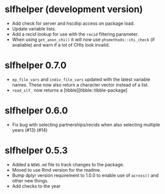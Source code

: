 # slfhelper (development version)

* Add check for server and hscdiip access on package load.
* Update variable lists.
* Add a recid lookup for use with the `recid` filtering parameter.
* When using `get_anon_chi()` it will now use `phsmethods::chi_check` (if avaliable) and warn if a lot of CHIs look invalid.

# slfhelper 0.7.0

* `ep_file_vars` and `indiv_file_vars` updated with the latest variable names. These now also return a character vector instead of a list.
* `read_slf_` now returns a [tibble][tibble::tibble-package] 

# slfhelper 0.6.0

* Fix bug with selecting partnerships/recids when also selecting multiple years (#13) (#14)

# slfhelper 0.5.3

* Added a `NEWS.md` file to track changes to the package.
* Moved to use Rmd version for the readme.
* Bump dplyr version requirement to 1.0.0 to enable use of `across()` and other new things.
* Add checks to the year
